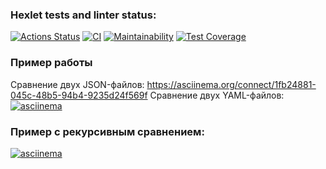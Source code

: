 ### Hexlet tests and linter status:
[![Actions Status](https://github.com/adelnapier/python-project-50/actions/workflows/hexlet-check.yml/badge.svg)](https://github.com/adelnapier/python-project-50/actions)
[![CI](https://github.com/adelnapier/python-project-50/actions/workflows/ci.yml/badge.svg)](https://github.com/adelnapier/python-project-50/actions/workflows/ci.yml)
[![Maintainability](https://api.codeclimate.com/v1/badges/6c250cf1e958f0cbf051/maintainability)](https://codeclimate.com/github/adelnapier/python-project-50/maintainability)
[![Test Coverage](https://api.codeclimate.com/v1/badges/6c250cf1e958f0cbf051/test_coverage)](https://codeclimate.com/github/adelnapier/python-project-50/test_coverage)

### Пример работы
Сравнение двух JSON-файлов: https://asciinema.org/connect/1fb24881-045c-48b5-94b4-9235d24f569f 
Сравнение двух YAML-файлов:
[![asciinema](https://asciinema.org/a/xaWQYwqOETN0uJom6fVEMkROC.svg)](https://asciinema.org/a/xaWQYwqOETN0uJom6fVEMkROC)
### Пример с рекурсивным сравнением:
[![asciinema](https://asciinema.org/a/IuFabT82cEdGpV8kEAYxWdxpC.svg)](https://asciinema.org/a/IuFabT82cEdGpV8kEAYxWdxpC)
